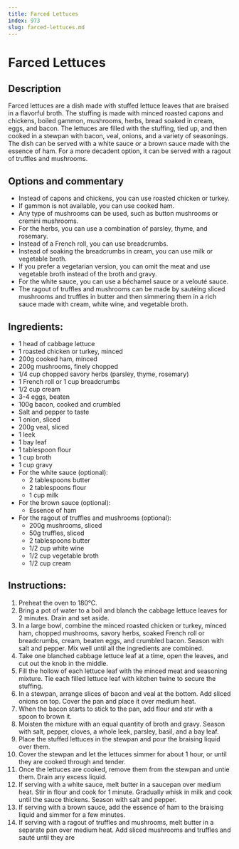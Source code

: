 ```yaml
---
title: Farced Lettuces
index: 973
slug: farced-lettuces.md
---
```


# Farced Lettuces

## Description
Farced lettuces are a dish made with stuffed lettuce leaves that are braised in a flavorful broth. The stuffing is made with minced roasted capons and chickens, boiled gammon, mushrooms, herbs, bread soaked in cream, eggs, and bacon. The lettuces are filled with the stuffing, tied up, and then cooked in a stewpan with bacon, veal, onions, and a variety of seasonings. The dish can be served with a white sauce or a brown sauce made with the essence of ham. For a more decadent option, it can be served with a ragout of truffles and mushrooms.

## Options and commentary
- Instead of capons and chickens, you can use roasted chicken or turkey.
- If gammon is not available, you can use cooked ham.
- Any type of mushrooms can be used, such as button mushrooms or cremini mushrooms.
- For the herbs, you can use a combination of parsley, thyme, and rosemary.
- Instead of a French roll, you can use breadcrumbs.
- Instead of soaking the breadcrumbs in cream, you can use milk or vegetable broth.
- If you prefer a vegetarian version, you can omit the meat and use vegetable broth instead of the broth and gravy.
- For the white sauce, you can use a béchamel sauce or a velouté sauce.
- The ragout of truffles and mushrooms can be made by sautéing sliced mushrooms and truffles in butter and then simmering them in a rich sauce made with cream, white wine, and vegetable broth.

## Ingredients:
- 1 head of cabbage lettuce
- 1 roasted chicken or turkey, minced
- 200g cooked ham, minced
- 200g mushrooms, finely chopped
- 1/4 cup chopped savory herbs (parsley, thyme, rosemary)
- 1 French roll or 1 cup breadcrumbs
- 1/2 cup cream
- 3-4 eggs, beaten
- 100g bacon, cooked and crumbled
- Salt and pepper to taste
- 1 onion, sliced
- 200g veal, sliced
- 1 leek
- 1 bay leaf
- 1 tablespoon flour
- 1 cup broth
- 1 cup gravy
- For the white sauce (optional):
  - 2 tablespoons butter
  - 2 tablespoons flour
  - 1 cup milk
- For the brown sauce (optional):
  - Essence of ham
- For the ragout of truffles and mushrooms (optional):
  - 200g mushrooms, sliced
  - 50g truffles, sliced
  - 2 tablespoons butter
  - 1/2 cup white wine
  - 1/2 cup vegetable broth
  - 1/2 cup cream

## Instructions:
1. Preheat the oven to 180°C.
2. Bring a pot of water to a boil and blanch the cabbage lettuce leaves for 2 minutes. Drain and set aside.
3. In a large bowl, combine the minced roasted chicken or turkey, minced ham, chopped mushrooms, savory herbs, soaked French roll or breadcrumbs, cream, beaten eggs, and crumbled bacon. Season with salt and pepper. Mix well until all the ingredients are combined.
4. Take one blanched cabbage lettuce leaf at a time, open the leaves, and cut out the knob in the middle.
5. Fill the hollow of each lettuce leaf with the minced meat and seasoning mixture. Tie each filled lettuce leaf with kitchen twine to secure the stuffing.
6. In a stewpan, arrange slices of bacon and veal at the bottom. Add sliced onions on top. Cover the pan and place it over medium heat.
7. When the bacon starts to stick to the pan, add flour and stir with a spoon to brown it.
8. Moisten the mixture with an equal quantity of broth and gravy. Season with salt, pepper, cloves, a whole leek, parsley, basil, and a bay leaf.
9. Place the stuffed lettuces in the stewpan and pour the braising liquid over them.
10. Cover the stewpan and let the lettuces simmer for about 1 hour, or until they are cooked through and tender.
11. Once the lettuces are cooked, remove them from the stewpan and untie them. Drain any excess liquid.
12. If serving with a white sauce, melt butter in a saucepan over medium heat. Stir in flour and cook for 1 minute. Gradually whisk in milk and cook until the sauce thickens. Season with salt and pepper.
13. If serving with a brown sauce, add the essence of ham to the braising liquid and simmer for a few minutes.
14. If serving with a ragout of truffles and mushrooms, melt butter in a separate pan over medium heat. Add sliced mushrooms and truffles and sauté until they are